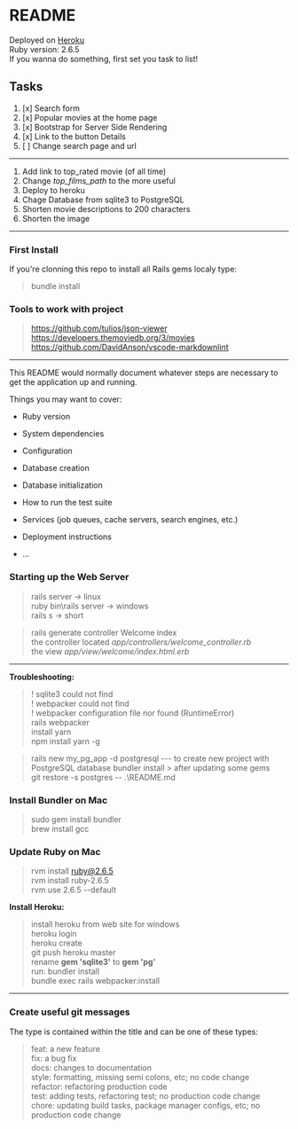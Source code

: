 # README

Deployed on [Heroku](https://cryptic-tundra-13686.herokuapp.com/)  
Ruby version: 2.6.5  
If you wanna do something, first set you task to list!

## Tasks

1. [x] Search form
2. [x] Popular movies at the home page
3. [x] Bootstrap for Server Side Rendering
4. [x] Link to the button Details
5. [ ] Change search page and url

---

1. Add link to top_rated movie (of all time)
1. Change *top_films_path* to the more useful
1. Deploy to heroku
1. Chage Database from sqlite3 to PostgreSQL
1. Shorten movie descriptions to 200 characters
1. Shorten the image

---

### First Install

If you're clonning this repo to install all Rails gems localy type:  

> bundle install

### Tools to work with project

> <https://github.com/tulios/json-viewer>  
> <https://developers.themoviedb.org/3/movies>  
> <https://github.com/DavidAnson/vscode-markdownlint>  

---

This README would normally document whatever steps are necessary to get the
application up and running.

Things you may want to cover:

* Ruby version

* System dependencies

* Configuration

* Database creation

* Database initialization

* How to run the test suite

* Services (job queues, cache servers, search engines, etc.)

* Deployment instructions

* ...

### Starting up the Web Server

> rails server    -> linux  
> ruby bin\rails server -> windows  
> rails s     -> short  

> rails generate controller Welcome index  
> the controller located *app/controllers/welcome_controller.rb*  
> the view *app/view/welcome/index.html.erb*  

---

**Troubleshooting:**

> ! sqlite3 could not find  
> ! webpacker could not find  
> ! webpacker configuration file nor found (RuntimeError)  
> rails webpacker  
> install yarn  
> npm install yarn -g  

>  rails new my_pg_app -d postgresql --- to create new project with PostgreSQL database
> bundler install > after updating some gems  
> git restore -s  postgres -- .\README.md  

### Install Bundler on Mac

> sudo gem install bundler  
> brew install gcc

### Update Ruby on Mac

> rvm install ruby@2.6.5  
> rvm install ruby-2.6.5  
> rvm use 2.6.5 --default  

**Install Heroku:**
> install heroku from web site for windows  
> heroku login  
> heroku create  
> git push heroku master  
> rename **gem 'sqlite3'** to **gem 'pg'**  
> run: bundler install  
> bundle exec rails webpacker:install  

---

### Create useful git messages

The type is contained within the title and can be one of these types:

> feat: a new feature  
> fix: a bug fix  
> docs: changes to documentation  
> style: formatting, missing semi colons, etc; no code change  
> refactor: refactoring production code  
> test: adding tests, refactoring test; no production code change  
> chore: updating build tasks, package manager configs, etc; no production code change
